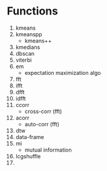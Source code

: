 Functions
=========

1. kmeans
2. kmeanspp
	-	kmeans++
3. kmedians
4. dbscan
5. viterbi
6. em
	-	expectation maximization algo
7. fft
8. ifft
9. dfft
10. idfft
11. ccorr
	-	cross-corr (fft)
12. acorr
	-	auto-corr (fft)
13. dtw
14. data-frame
15. mi
	-	mutual information
16. lcgshuffle
17. 
